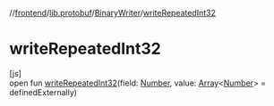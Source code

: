 //[frontend](../../../index.md)/[lib.protobuf](../index.md)/[BinaryWriter](index.md)/[writeRepeatedInt32](write-repeated-int32.md)

# writeRepeatedInt32

[js]\
open fun [writeRepeatedInt32](write-repeated-int32.md)(field: [Number](https://kotlinlang.org/api/latest/jvm/stdlib/kotlin/-number/index.html), value: [Array](https://kotlinlang.org/api/latest/jvm/stdlib/kotlin/-array/index.html)&lt;[Number](https://kotlinlang.org/api/latest/jvm/stdlib/kotlin/-number/index.html)&gt; = definedExternally)
